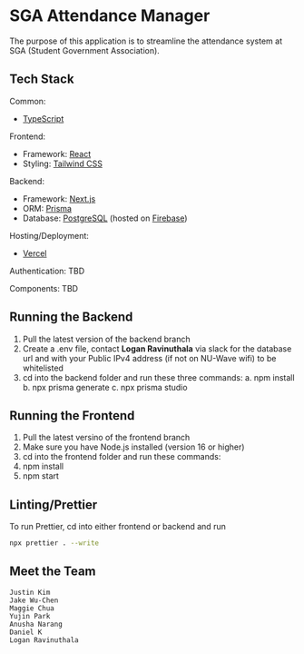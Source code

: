 # SGA Attendance Manager

The purpose of this application is to streamline the attendance system at SGA (Student Government Association).

## Tech Stack

Common:

- [TypeScript](https://www.typescriptlang.org/)

Frontend:

- Framework: [React](https://react.dev/)
- Styling: [Tailwind CSS](https://tailwindcss.com/docs/installation)

Backend:

- Framework: [Next.js](https://nextjs.org/docs)
- ORM: [Prisma](https://www.prisma.io/docs)
- Database: [PostgreSQL](https://www.postgresql.org/docs/) (hosted on [Firebase](https://firebase.google.com/docs))

Hosting/Deployment:
- [Vercel](https://vercel.com/docs)

Authentication: TBD

Components: TBD

## Running the Backend

1. Pull the latest version of the backend branch
2. Create a .env file, contact **Logan Ravinuthala** via slack for the database url and with your Public IPv4 address (if not on NU-Wave wifi) to be whitelisted
3. cd into the backend folder and run these three commands:
a. npm install
b. npx prisma generate
c. npx prisma studio

## Running the Frontend

1. Pull the latest versino of the frontend branch
2. Make sure you have Node.js installed (version 16 or higher)
3. cd into the frontend folder and run these commands:
4. npm install
5. npm start

## Linting/Prettier
To run Prettier, cd into either frontend or backend and run
```bash
npx prettier . --write
```

## Meet the Team

```
Justin Kim
Jake Wu-Chen
Maggie Chua
Yujin Park
Anusha Narang
Daniel K
Logan Ravinuthala
```
